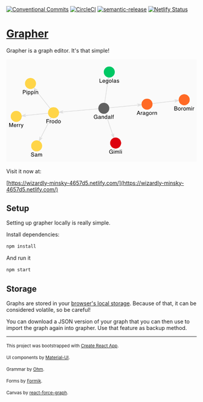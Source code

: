 [![Conventional Commits](https://img.shields.io/badge/Conventional%20Commits-1.0.0-yellow.svg)](https://conventionalcommits.org)
[![CircleCI](https://circleci.com/gh/davidballester/grapher/tree/master.svg?style=svg)](https://circleci.com/gh/davidballester/grapher/tree/master)
[![semantic-release](https://img.shields.io/badge/%20%20%F0%9F%93%A6%F0%9F%9A%80-semantic--release-e10079.svg)](https://github.com/semantic-release/semantic-release)
[![Netlify Status](https://api.netlify.com/api/v1/badges/e682ebfd-e62e-4a58-a194-edac472f7f12/deploy-status)](https://app.netlify.com/sites/wizardly-minsky-4657d5/deploys)

# [Grapher](https://wizardly-minsky-4657d5.netlify.com/)

Grapher is a graph editor. It's that simple!

[![grapher](assets/grapher-readme.png)](https://wizardly-minsky-4657d5.netlify.com/)

Visit it now at:

[https://wizardly-minsky-4657d5.netlify.com/](https://wizardly-minsky-4657d5.netlify.com/)

## Setup

Setting up grapher locally is really simple.

Install dependencies:

```Bash
npm install
```

And run it

```Bash
npm start
```

## Storage

Graphs are stored in your [browser's local storage](https://developer.mozilla.org/es/docs/Web/API/Window/localStorage). Because of that, it can be considered volatile, so be careful!

You can download a JSON version of your graph that you can then use to import the graph again into grapher. Use that feature as backup method.

---

<small>This project was bootstrapped with [Create React App](https://github.com/facebook/create-react-app).</small>

<small>UI components by [Material-UI](https://material-ui.com/).</small>

<small>Grammar by [Ohm](https://ohmlang.github.io/).</small>

<small>Forms by [Formik](https://jaredpalmer.com/formik/).</small>

<small>Canvas by [react-force-graph](https://github.com/vasturiano/react-force-graph).</small>
